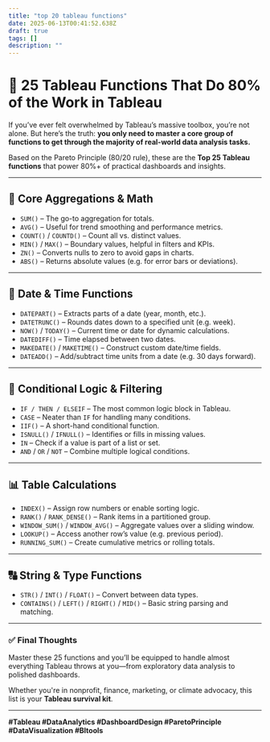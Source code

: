 ```yaml
---
title: "top 20 tableau functions"
date: 2025-06-13T00:41:52.638Z
draft: true
tags: []
description: ""
---
```


# 🔧 25 Tableau Functions That Do 80% of the Work in Tableau

If you’ve ever felt overwhelmed by Tableau’s massive toolbox, you’re not alone. But here’s the truth: **you only need to master a core group of functions to get through the majority of real-world data analysis tasks.**

Based on the Pareto Principle (80/20 rule), these are the **Top 25 Tableau functions** that power 80%+ of practical dashboards and insights.

---

## 🔢 Core Aggregations & Math
- `SUM()` – The go-to aggregation for totals.
- `AVG()` – Useful for trend smoothing and performance metrics.
- `COUNT()` / `COUNTD()` – Count all vs. distinct values.
- `MIN()` / `MAX()` – Boundary values, helpful in filters and KPIs.
- `ZN()` – Converts nulls to zero to avoid gaps in charts.
- `ABS()` – Returns absolute values (e.g. for error bars or deviations).

---

## 📅 Date & Time Functions
- `DATEPART()` – Extracts parts of a date (year, month, etc.).
- `DATETRUNC()` – Rounds dates down to a specified unit (e.g. week).
- `NOW()` / `TODAY()` – Current time or date for dynamic calculations.
- `DATEDIFF()` – Time elapsed between two dates.
- `MAKEDATE()` / `MAKETIME()` – Construct custom date/time fields.
- `DATEADD()` – Add/subtract time units from a date (e.g. 30 days forward).

---

## 🔁 Conditional Logic & Filtering
- `IF / THEN / ELSEIF` – The most common logic block in Tableau.
- `CASE` – Neater than `IF` for handling many conditions.
- `IIF()` – A short-hand conditional function.
- `ISNULL()` / `IFNULL()` – Identifies or fills in missing values.
- `IN` – Check if a value is part of a list or set.
- `AND` / `OR` / `NOT` – Combine multiple logical conditions.

---

## 📊 Table Calculations
- `INDEX()` – Assign row numbers or enable sorting logic.
- `RANK()` / `RANK_DENSE()` – Rank items in a partitioned group.
- `WINDOW_SUM()` / `WINDOW_AVG()` – Aggregate values over a sliding window.
- `LOOKUP()` – Access another row’s value (e.g. previous period).
- `RUNNING_SUM()` – Create cumulative metrics or rolling totals.

---

## 🔠 String & Type Functions
- `STR()` / `INT()` / `FLOAT()` – Convert between data types.
- `CONTAINS()` / `LEFT()` / `RIGHT()` / `MID()` – Basic string parsing and matching.

---

### ✅ Final Thoughts

Master these 25 functions and you’ll be equipped to handle almost everything Tableau throws at you—from exploratory data analysis to polished dashboards.

Whether you're in nonprofit, finance, marketing, or climate advocacy, this list is your **Tableau survival kit**.

---

**#Tableau #DataAnalytics #DashboardDesign #ParetoPrinciple #DataVisualization #BItools**